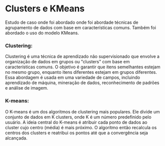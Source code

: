 # Clusters e KMeans

Estudo de caso onde foi abordado onde foi abordade técnicas de agrupamento de dados com base em características comuns. Também foi abordado o uso do modelo KMeans.

### Clustering:

Clustering é uma técnica de aprendizado não supervisionado que envolve a organização de dados em grupos ou "clusters" com base em características comuns. O objetivo é garantir que itens semelhantes estejam no mesmo grupo, enquanto itens diferentes estejam em grupos diferentes. Essa abordagem é usada em uma variedade de campos, incluindo aprendizado de máquina, mineração de dados, reconhecimento de padrões e análise de imagem.

### K-means:

O K-means é um dos algoritmos de clustering mais populares. Ele divide um conjunto de dados em K clusters, onde K é um número predefinido pelo usuário. A ideia central do K-means é atribuir cada ponto de dados ao cluster cujo centro (média) é mais próximo. O algoritmo então recalcula os centros dos clusters e reatribui os pontos até que a convergência seja alcançada.
